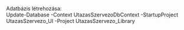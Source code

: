 Adatbázis létrehozása:<br/>
    Update-Database -Context UtazasSzervezoDbContext -StartupProject UtazasSzervezo_UI -Project UtazasSzervezo_Library
